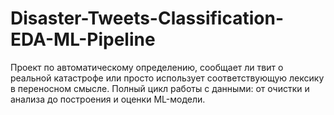 # Disaster-Tweets-Classification-EDA-ML-Pipeline
Проект по автоматическому определению, сообщает ли твит о реальной катастрофе или просто использует соответствующую лексику в переносном смысле. Полный цикл работы с данными: от очистки и анализа до построения и оценки ML-модели.

